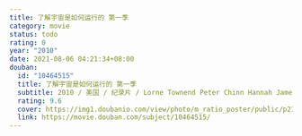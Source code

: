 ```yaml
---
title: 了解宇宙是如何运行的 第一季
category: movie
status: todo
rating: 0
year: "2010"
date: 2021-08-06 04:21:34+08:00
douban:
  id: "10464515"
  title: 了解宇宙是如何运行的 第一季
  subtitle: 2010 / 美国 / 纪录片 / Lorne Townend Peter Chinn Hannah James Stephen Marsh / 加来道雄
  rating: 9.6
  cover: https://img1.doubanio.com/view/photo/m_ratio_poster/public/p2155513050.jpg
  link: https://movie.douban.com/subject/10464515/
---
```



